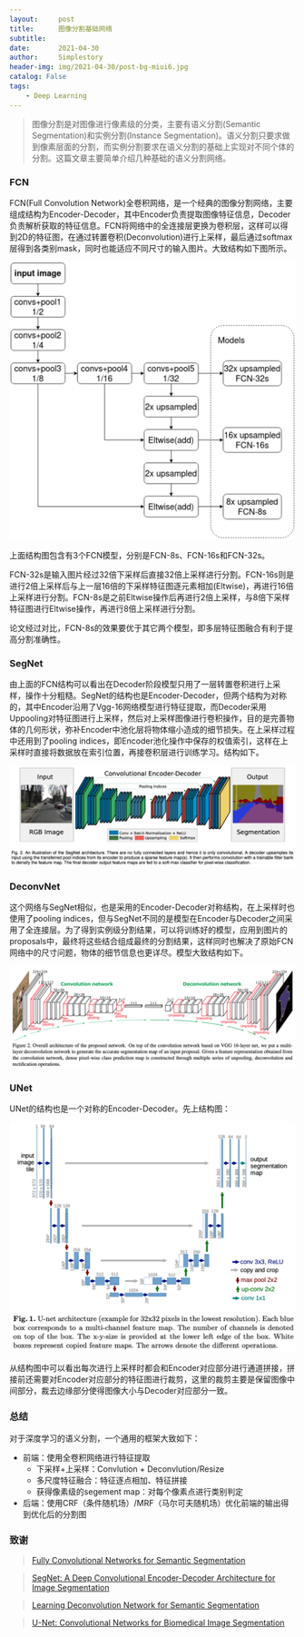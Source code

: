 ```yaml
---
layout:     post
title:      图像分割基础网络
subtitle:   
date:       2021-04-30
author:     Simplestory
header-img: img/2021-04-30/post-bg-miui6.jpg
catalog: False
tags:
    - Deep Learning
---
```


> 图像分割是对图像进行像素级的分类，主要有语义分割(Semantic Segmentation)和实例分割(Instance Segmentation)。语义分割只要求做到像素层面的分割，而实例分割要求在语义分割的基础上实现对不同个体的分割。这篇文章主要简单介绍几种基础的语义分割网络。

### FCN

FCN(Full Convolution Network)全卷积网络，是一个经典的图像分割网络，主要组成结构为Encoder-Decoder，其中Encoder负责提取图像特征信息，Decoder负责解析获取的特征信息。FCN将网络中的全连接层更换为卷积层，这样可以得到2D的特征图，在通过转置卷积(Deconvolution)进行上采样，最后通过softmax层得到各类别mask，同时也能适应不同尺寸的输入图片。大致结构如下图所示。

![fcn](https://raw.githubusercontent.com/simplestory/simplestory.github.io/master/img/2021-04-30/fcn.png)

上面结构图包含有3个FCN模型，分别是FCN-8s、FCN-16s和FCN-32s。

FCN-32s是输入图片经过32倍下采样后直接32倍上采样进行分割。FCN-16s则是进行2倍上采样后与上一层16倍的下采样特征图逐元素相加(Eltwise)，再进行16倍上采样进行分割。FCN-8s是之前Eltwise操作后再进行2倍上采样，与8倍下采样特征图进行Eltwise操作，再进行8倍上采样进行分割。

论文经过对比，FCN-8s的效果要优于其它两个模型，即多层特征图融合有利于提高分割准确性。

### SegNet

由上面的FCN结构可以看出在Decoder阶段模型只用了一层转置卷积进行上采样，操作十分粗糙。SegNet的结构也是Encoder-Decoder，但两个结构为对称的，其中Encoder沿用了Vgg-16网络模型进行特征提取，而Decoder采用Uppooling对特征图进行上采样，然后对上采样图像进行卷积操作，目的是完善物体的几何形状，弥补Encoder中池化层将物体缩小造成的细节损失。在上采样过程中还用到了pooling indices，即Encoder池化操作中保存的权值索引，这样在上采样时直接将数据放在索引位置，再接卷积层进行训练学习。结构如下。

![segnet](https://raw.githubusercontent.com/simplestory/simplestory.github.io/master/img/2021-04-30/segnet.png)

### DeconvNet

这个网络与SegNet相似，也是采用的Encoder-Decoder对称结构，在上采样时也使用了pooling indices，但与SegNet不同的是模型在Encoder与Decoder之间采用了全连接层。为了得到实例级分割结果，可以将训练好的模型，应用到图片的proposals中，最终将这些结合组成最终的分割结果，这样同时也解决了原始FCN网络中的尺寸问题，物体的细节信息也更详尽。模型大致结构如下。

![deconvnet](https://raw.githubusercontent.com/simplestory/simplestory.github.io/master/img/2021-04-30/deconvnet.png)

### UNet

UNet的结构也是一个对称的Encoder-Decoder。先上结构图：

![unet](https://raw.githubusercontent.com/simplestory/simplestory.github.io/master/img/2021-04-30/unet.png)

从结构图中可以看出每次进行上采样时都会和Encoder对应部分进行通道拼接，拼接前还需要对Encoder对应部分的特征图进行裁剪，这里的裁剪主要是保留图像中间部分，裁去边缘部分使得图像大小与Decoder对应部分一致。

### 总结

对于深度学习的语义分割，一个通用的框架大致如下：

- 前端：使用全卷积网络进行特征提取
  - 下采样+上采样：Convlution + Deconvlution/Resize
  - 多尺度特征融合：特征逐点相加、特征拼接
  - 获得像素级的segement map：对每个像素点进行类别判定
- 后端：使用CRF（条件随机场）/MRF（马尔可夫随机场）优化前端的输出得到优化后的分割图

### 致谢

>[Fully Convolutional Networks for Semantic Segmentation](https://arxiv.org/pdf/1411.4038.pdf)

>[SegNet: A Deep Convolutional Encoder-Decoder Architecture for Image Segmentation](https://arxiv.org/pdf/1511.00561.pdf)

>[Learning Deconvolution Network for Semantic Segmentation](https://arxiv.org/pdf/1505.04366.pdf)

>[U-Net: Convolutional Networks for Biomedical Image Segmentation](https://arxiv.org/pdf/1505.04597.pdf)